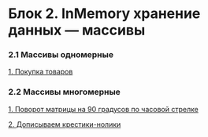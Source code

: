 # Блок 2. InMemory хранение данных — массивы


### 2.1 Массивы одномерные

[1. Покупка товаров](2.1.1/src/java33)


### 2.2 Массивы многомерные

[1. Поворот матрицы на 90 градусов по часовой стрелке](2.2.1/src/java33)

[2. Дописываем крестики-нолики](2.2.2/src/java33)







